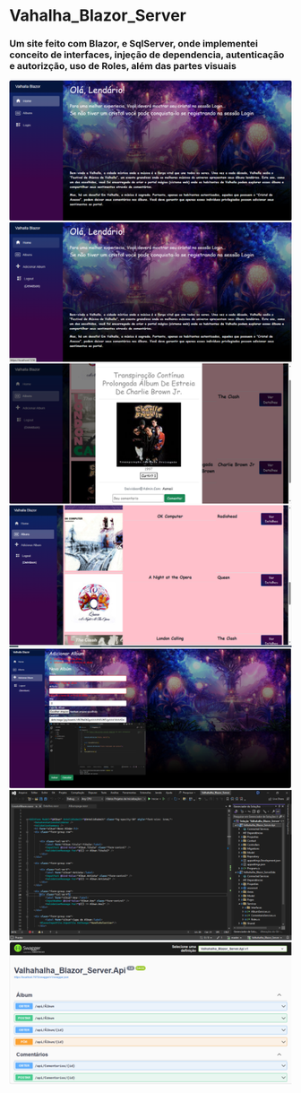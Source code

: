 # Vahalha_Blazor_Server

### Um site feito com Blazor, e SqlServer, onde implementei conceito de interfaces, injeção de dependencia, autenticação e autorizção, uso de Roles, além das partes visuais

<img src="https://github.com/DeividsonOmedio/Vahalha_Blazor_Server_Net/blob/master/Valhahalha_Blazor_ServerSide/wwwroot/images/Captura%20de%20tela%202023-10-19%20142645.png">

<img src="https://github.com/DeividsonOmedio/Vahalha_Blazor_Server_Net/blob/master/Valhahalha_Blazor_ServerSide/wwwroot/images/Captura%20de%20tela%202023-10-19%20142737.png">

<img src="https://github.com/DeividsonOmedio/Vahalha_Blazor_Server_Net/blob/master/Valhahalha_Blazor_ServerSide/wwwroot/images/Captura%20de%20tela%202023-10-19%20142840.png">

<img src="https://github.com/DeividsonOmedio/Vahalha_Blazor_Server_Net/blob/master/Valhahalha_Blazor_ServerSide/wwwroot/images/Captura%20de%20tela%202023-10-19%20142921.png">

<img src="https://github.com/DeividsonOmedio/Vahalha_Blazor_Server_Net/blob/master/Valhahalha_Blazor_ServerSide/wwwroot/images/Captura%20de%20tela%202023-10-19%20143058.png">

<img src="https://github.com/DeividsonOmedio/Vahalha_Blazor_Server_Net/blob/master/Valhahalha_Blazor_ServerSide/wwwroot/images/Captura%20de%20tela%202023-10-19%20143301.png">

<img src="https://github.com/DeividsonOmedio/Vahalha_Blazor_Server_Net/blob/master/Valhahalha_Blazor_ServerSide/wwwroot/images/Captura%20de%20tela%202023-10-19%20143440.png">
